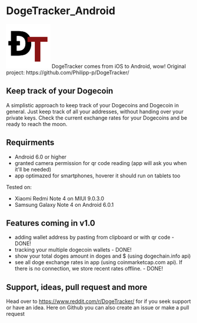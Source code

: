 # DogeTracker_Android
<img src="https://github.com/avrland/DogeTracker_Android/blob/master/app/src/main/res/mipmap-mdpi/main_icon.png?raw=true"/>
DogeTracker comes from iOS to Android, wow! 
Original project: https://github.com/Philipp-p/DogeTracker/

## Keep track of your Dogecoin

A simplistic approach to keep track of your Dogecoins and Dogecoin in general. Just keep track of all your addresses, without handing over your private keys. Check the current exchange rates for your Dogecoins and be ready to reach the moon.

## Requirments
* Android 6.0 or higher
* granted camera permission for qr code reading (app will ask you when it'll be needed)
* app optimazed for smartphones, hoverer it should run on tablets too

Tested on:
- Xiaomi Redmi Note 4 on MIUI 9.0.3.0
- Samsung Galaxy Note 4 on Android 6.0.1

## Features coming in v1.0
* adding wallet address by pasting from clipboard or with qr code - DONE!
* tracking your multiple dogecoin wallets - DONE!
* show your total doges amount in doges and $ (using dogechain.info api)
* see all doge exchange rates in app (using coinmarketcap.com api). If there is no connection, we store recent rates offline. - DONE!

## Support, ideas, pull request and more
Head over to https://www.reddit.com/r/DogeTracker/ for if you seek support or have an idea. Here on Github you can also create an issue or make a pull request
